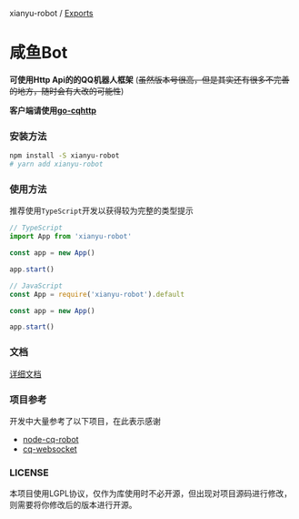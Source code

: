 xianyu-robot / [Exports](modules.md)

# 咸鱼Bot

**可使用Http Api的的QQ机器人框架**
(~~虽然版本号很高，但是其实还有很多不完善的地方，随时会有大改的可能性~~)

**客户端请使用[go-cqhttp](https://github.com/Mrs4s/go-cqhttp)**

### 安装方法
```sh
npm install -S xianyu-robot
# yarn add xianyu-robot
```

### 使用方法
推荐使用`TypeScript`开发以获得较为完整的类型提示
``` ts
// TypeScript
import App from 'xianyu-robot'

const app = new App()

app.start()

// JavaScript
const App = require('xianyu-robot').default

const app = new App()

app.start()
```

### 文档
[详细文档](https://blacktunes.github.io/xianyu-robot-doc/)

### 项目参考
开发中大量参考了以下项目，在此表示感谢
* [node-cq-robot](https://github.com/CaoMeiYouRen/node-cq-robot)
* [cq-websocket](https://github.com/momocow/node-cq-websocket)

### LICENSE
本项目使用LGPL协议，仅作为库使用时不必开源，但出现对项目源码进行修改，则需要将你修改后的版本进行开源。
